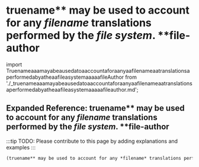 # truename** may be used to account for any *filename* translations performed by the *file system*. **file-author

import TruenameaaamayabeausedatoaaccountaforaanyaafilenameaatranslationsaperformedabyatheaafileasystemaaaaafileAuthor from './_truenameaaamayabeausedatoaaccountaforaanyaafilenameaatranslationsaperformedabyatheaafileasystemaaaaafileauthor.md';

<TruenameaaamayabeausedatoaaccountaforaanyaafilenameaatranslationsaperformedabyatheaafileasystemaaaaafileAuthor />

## Expanded Reference: truename** may be used to account for any *filename* translations performed by the *file system*. **file-author

:::tip
TODO: Please contribute to this page by adding explanations and examples
:::

```lisp
(truename** may be used to account for any *filename* translations performed by the *file system*. **file-author )
```
